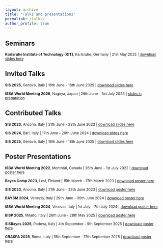 ```yaml
---
layout: archive
title: "Talks and presentations"
permalink: /talks/
author_profile: true
---
```


## Seminars

<sub>**Karlsruhe Institute of Technology (KIT)**, Karlsruhe, Germany | 21st May 2025 | [download slides here](https://lucapresicce.github.io/files/Slides_KIT2025.pdf)</sub>


## Invited Talks

<sub>**SIS 2025**, Genova, Italy | 16th June - 18th June 2025 | [download slides here](https://lucapresicce.github.io/files/Slides_SIS2025_1.pdf)</sub>

<sub>**ISBA World Meeting 2026**, Nagoya, Japan | 28th June - 3st July 2026 | [slides in preparation]()</sub>


## Contributed Talks

<sub>**SIS 2023**, Ancona, Italy | 21th June - 23th June 2023 | [download slides here](https://lucapresicce.github.io/files/Slides_SIS2023.pdf)</sub>

<sub>**SIS 2024**, Bari, Italy | 17th June - 20th June 2024 | [download slides here](https://lucapresicce.github.io/files/Slides_SIS2024.pdf)</sub>

<sub>**SIS 2025**, Genova, Italy | 16th June - 18th June 2025 | [download slides here](https://lucapresicce.github.io/files/Slides_SIS2025_2.pdf)</sub>


## Poster Presentations

<sub>**ISBA World Meeting 2022**, Montréal, Canada | 26th June - 1st July 2022 | [download poster here](https://lucapresicce.github.io/files/Poster_ISBA2022.pdf)</sub> 
 
<sub>**Bayes Comp 2023**, Levi, Finland | 15th March - 17th March 2023 | [download poster here](https://lucapresicce.github.io/files/Poster_BAYESCOMP2023.pdf)</sub> 

<sub>**SIS 2023**, Ancona, Italy | 21th June - 23th June 2023 | [download poster here](https://lucapresicce.github.io/files/Poster_SIS2023.pdf)</sub>

<sub>**BAYSM 2024**, Venezia, Italy | 29th June - 30th June 2024 | [download poster here](https://lucapresicce.github.io/files/Poster_ISBA2024.pdf)</sub>

<sub>**ISBA World Meeting 2024**, Venezia, Italy | 1st July - 7th July 2024 | [download poster here](https://lucapresicce.github.io/files/Poster_ISBA2024.pdf)</sub> 

<sub>**BISP 2025**, Milano, Italy | 26th June - 28th May 2025 | [download poster here](https://lucapresicce.github.io/files/Poster_ISBA2024.pdf)</sub>

<sub>**SISBayes 2025**, Padova, Italy | 4th September - 5th September 2025 | [download poster here](https://lucapresicce.github.io/files/Poster_ISBA2024.pdf)</sub>

<sub>**GRASPA 2025**, Roma, Italy | 15th September - 17th September 2025 | [download poster here](https://lucapresicce.github.io/files/Poster_ISBA2024.pdf)</sub>

<!---
## Invited Talks

<sub>Myrthe Reuver. 7 April 2021. "Hackathons, Shared Tasks, and Papers: Collaboration and Interdisciplinarity with Data on Complex Problems". Free University of Amsterdam, University Library Data Conversations (Online). 
[video](https://www.youtube.com/watch?v=45v9ieLE7a8&t=1s&ab_channel=UniversiteitsbibliotheekVrijeUniversiteit) | [slides](https://myrthereuver.github.io/talks/2.Reuver_Data_Conversations.pdf)</sub> 

## Guest Lectures

<sub>Myrthe Reuver. 25 November 2020. "Finding the Smoke Signal: Smoking Status Extraction & Classification." MA Course "Text Mining", Radboud University Nijmegen (Online).
[slides](https://myrthereuver.github.io/talks/invited_slides.pdf)</sub>
--->
